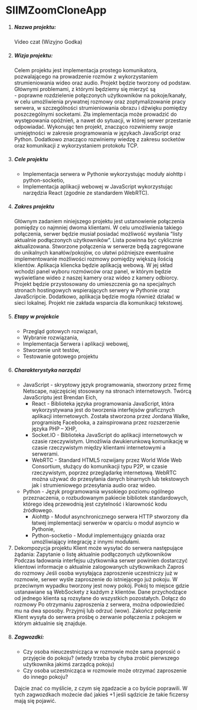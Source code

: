 # SIIMZoomCloneApp

<ol>
	<li><H5>Nazwa projektu:</H5><p>Video czat (Wizyjno Godka)</p></li>
	<li><H5>Wizja projektu:</H5>
	<p>Celem projektu jest implementacja prostego komunikatora, pozwalającego na prowadzenie rozmów z wykorzystaniem strumieniowania wideo oraz audio. Projekt będzie tworzony od podstaw. Głównymi problemami, z którymi będziemy się mierzyć są<br>- poprawne rozdzielenie połączonych użytkowników na pokoje/kanały, w celu umożliwienia prywatnej rozmowy oraz zoptymalizowanie pracy serwera, w szczególności strumieniowania obrazu i dźwięku pomiędzy poszczególnymi socketami. Zła implementacja może prowadzić do występowania opóźnień, a nawet do sytuacji, w której serwer przestanie odpowiadać. Wykonując ten projekt, znacząco rozwiniemy swoje umiejętności w zakresie programowania w językach JavaScript oraz Python. Dodatkowo znacząco rozwiniemy wiedzę z zakresu socketów oraz komunikacji z wykorzystaniem protokołu TCP.</p>
</li>
<li><H5>Cele projektu</H5>
	<ul>
		<li>Implementacja serwera w Pythonie wykorzystując moduły aiohttp i python-socketio,</li>
		<li>Implementacja aplikacji webowej w JavaScript wykorzystując narzędzia React (zgodnie ze standardem WebRTC).</li>
	</ul>
	</li>
	 <li><H5>Zakres projektu</H5>
	 	<p>Głównym zadaniem niniejszego projektu jest ustanowienie połączenia pomiędzy co najmniej dwoma klientami. W celu umożliwienia takiego połączenia, serwer będzie musiał posiadać możliwość wysłania “listy aktualnie podłączonych użytkowników”. Lista powinna być cyklicznie aktualizowana. Stworzone połączenia w serwerze będą zagregowane do unikalnych kanałów/pokojów, co ułatwi późniejsze ewentualne implementowanie możliwości rozmowy pomiędzy większą ilością klientów. Aplikacja kliencka będzie aplikacją webową. W jej skład wchodzi panel wyboru rozmówców oraz panel, w którym będzie wyświetlane wideo z naszej kamery oraz wideo z kamery odbiorcy. Projekt będzie przystosowany do umieszczenia go na specjalnych stronach hostingowych wspierających serwery w Pythonie oraz JavaScripcie. Dodatkowo, aplikacja będzie mogła również działać w sieci lokalnej. Projekt nie zakłada wsparcia dla komunikacji tekstowej.</p></li>
	  <li><H5>Etapy w projekcie</H5>
	  	<ul>
			<li>Przegląd gotowych rozwiązań,</li>
			<li>Wybranie rozwiązania,</li>
			<li>Implementacja Serwera i aplikacji webowej,</li>
			<li>Stworzenie unit testów,</li>
			<li>Testowanie gotowego projektu</li>
		</ul>
	  </li>	 
	<li><H5>Charakterystyka narzędzi</H5>
		<ul>
			<li>JavaScript - skryptowy język programowania, stworzony przez firmę Netscape, najczęściej stosowany na stronach internetowych. Twórcą JavaScriptu jest Brendan Eich,
			<ul>
					<li>React - Biblioteka języka programowania JavaScript, która wykorzystywana jest do tworzenia interfejsów graficznych aplikacji internetowych. Została stworzona przez Jordana Walke, programistę Facebooka, a zainspirowana przez rozszerzenie języka PHP – XHP,</li>
					<li>Socket.IO - Biblioteka JavaScript do aplikacji internetowych w czasie rzeczywistym. Umożliwia dwukierunkową komunikację w czasie rzeczywistym między klientami internetowymi a serwerami.</li>
					<li>WebRTC - Standard HTML5 rozwijany przez World Wide Web Consortium, służący do komunikacji typu P2P, w czasie rzeczywistym, poprzez przeglądarkę internetową. WebRTC można używać do przesyłania danych binarnych lub tekstowych jak i strumieniowego przesyłania audio oraz wideo. </li>
				</ul>
			</li>
			<li>Python - Język programowania wysokiego poziomu ogólnego przeznaczenia, o rozbudowanym pakiecie bibliotek standardowych, którego ideą przewodnią jest czytelność i klarowność kodu źródłowego.
				<ul> 
					<li>Aiohttp - Moduł asynchronicznego serwera HTTP stworzony dla łatwej implementacji serwerów w oparciu o moduł asyncio w Pythonie, </li>
					<li>Python-socketio - Moduł implementujący gniazda oraz umożliwiający integrację z innymi modułami.</li>
				</ul>
			</li>
		</ul>
	</li>
	<li>Dekompozycja projektu Klient może wysyłać do serwera następujące żądania: Zapytanie o listę aktualnie podłączonych użytkowników Podczas ładowania interfejsu użytkownika serwer powinien dostarczyć klientowi informacje o aktualnie zalogowanych użytkownikach Zaproś do rozmowy Jeśli osoba wysyłająca zaproszenie uczestniczy już w rozmowie, serwer wyśle zaproszenie do istniejącego już pokoju. W przeciwnym wypadku tworzony jest nowy pokój. Pokój to miejsce gdzie ustanawiane są WebSockety z każdym z klientów. Dane przychodzące od jednego klienta są rozsyłane do wszystkich pozostałych. Dołącz do rozmowy Po otrzymaniu zaproszenia z serwera, można odpowiedzieć mu na dwa sposoby. Przyjmij lub odrzuć (wow). Zakończ połączenie Klient wysyła do serwera prośbę o zerwanie połączenia z pokojem w którym aktualnie się znajduje.</li>
	<li><H5>Zagwozdki:</H5></li>
	<ul>
		<li>Czy osoba nieuczestnicząca w rozmowie może sama poprosić o przyjęcie do pokoju? (wtedy trzeba by chyba zrobić pierwszego użytkownika jakimś zarządcą pokoju)</li>
		<li>Czy osoba uczestnicząca w rozmowie może otrzymać zaproszenie do innego pokoju?</li>
	</ul>
	<p>Dajcie znać co myślicie, z czym się zgadzacie a co byście poprawili. W tych zagwozdkach możecie dać jakieś +1 jeśli sądzicie że takie ficzersy mają się pojawić.</p>
</ol>